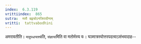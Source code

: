 ```yaml
---
index:  6.3.119
vrittiindex:  865
sutra:  मतौ बह्वचोऽनजिरादीनाम्
vritti:  tattvabodhini 
---
```


अमरावतीति। `मादुपधायाश्चे`ति, `संज्ञाया`मिति वा मतोर्मस्य वः। घञ्मात्रस्योत्तरपदत्वाऽसंभवादाह--

